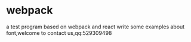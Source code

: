 # webpack
a test program based on webpack and react
write some examples about font,welcome to contact us,qq:529309498
